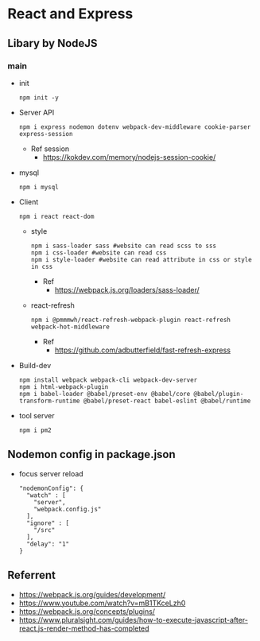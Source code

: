 # React and Express
## Libary by NodeJS
### main
 - init 
   ```
   npm init -y
   ```

 - Server API 
   ```     
   npm i express nodemon dotenv webpack-dev-middleware cookie-parser express-session
   ```

   - Ref session
     - https://kokdev.com/memory/nodejs-session-cookie/

 - mysql
   
   ```
   npm i mysql
   ```

 - Client

   ```
   npm i react react-dom
   ```

   - style
     ```
     npm i sass-loader sass #website can read scss to sss 
     npm i css-loader #website can read css
     npm i style-loader #website can read attribute in css or style in css
     ```
     - Ref
       - https://webpack.js.org/loaders/sass-loader/

   - react-refresh
     ```
     npm i @pmmmwh/react-refresh-webpack-plugin react-refresh webpack-hot-middleware
     ```
     - Ref
       - https://github.com/adbutterfield/fast-refresh-express

 - Build-dev
   ```
   npm install webpack webpack-cli webpack-dev-server
   npm i html-webpack-plugin
   npm i babel-loader @babel/preset-env @babel/core @babel/plugin-transform-runtime @babel/preset-react babel-eslint @babel/runtime
   ```

 - tool server
   ```
   npm i pm2
   ```

## Nodemon config in package.json
  - focus server reload
    ```
    "nodemonConfig": {
      "watch" : [
        "server",
        "webpack.config.js"
      ],
      "ignore" : [
        "/src"
      ],
      "delay": "1"
    }
    ```

## Referrent 
- https://webpack.js.org/guides/development/
- https://www.youtube.com/watch?v=mB1TKceLzh0
- https://webpack.js.org/concepts/plugins/
- https://www.pluralsight.com/guides/how-to-execute-javascript-after-react.js-render-method-has-completed